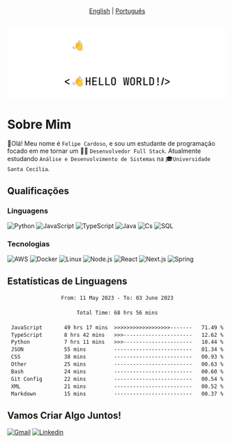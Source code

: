 <div align='center'> <a href='https://github.com/imLymei/imLymei/blob/main/README.md' alt='English readme'>English</a> | <a href='https://github.com/imLymei/imLymei/blob/main/README_PT_BR.md'>Português</a> </div>

<br/>

![Hello World Dark Mode](./src/hello_world_dark.png#gh-dark-mode-only)
![Hello World Light Mode](./src/hello_world_light.png#gh-light-mode-only)

# Sobre Mim

👋Olá! Meu nome é `Felipe Cardoso`, e sou um estudante de programação focado em me tornar um 🧑‍💻 `Desenvolvedor Full Stack`.
Atualmente estudando `Análise e Desenvolvimento de Sistemas` na 🎓`Universidade Santa Cecília`.

## Qualificações

### Linguagens
 
![Python](https://img.shields.io/badge/-Python-000?&logo=Python)
![JavaScript](https://img.shields.io/badge/-JavaScript-000?&logo=JavaScript)
![TypeScript](https://img.shields.io/badge/-TypeScript-000?&logo=TypeScript)
![Java](https://img.shields.io/badge/-Java-000?&logo=Java&logoColor=007396)
![Cs](https://img.shields.io/badge/-Cs-000?&logo=c%2b%2b&logoColor=00599C)
![SQL](https://img.shields.io/badge/-SQL-000?&logo=MySQL)

### Tecnologias

![AWS](https://img.shields.io/badge/-AWS-000?&logo=Amazon-AWS&logoColor=F90)
![Docker](https://img.shields.io/badge/-Docker-000?&logo=Docker)
![Linux](https://img.shields.io/badge/-Linux-000?&logo=Linux)
![Node.js](https://img.shields.io/badge/-Node.js-000?&logo=node.js)
![React](https://img.shields.io/badge/-React-000?&logo=React)
![Next.js](https://img.shields.io/badge/-Next.js-000?&logo=Next.js)
![Spring](https://img.shields.io/badge/-Spring-000?&logo=Spring)

## Estatísticas de Linguagens

<div align="center">
 
<!--START_SECTION:waka-->

```txt
From: 11 May 2023 - To: 03 June 2023

Total Time: 68 hrs 56 mins

JavaScript       49 hrs 17 mins  >>>>>>>>>>>>>>>>>>-------   71.49 %
TypeScript       8 hrs 42 mins   >>>----------------------   12.62 %
Python           7 hrs 11 mins   >>>----------------------   10.44 %
JSON             55 mins         -------------------------   01.34 %
CSS              38 mins         -------------------------   00.93 %
Other            25 mins         -------------------------   00.63 %
Bash             24 mins         -------------------------   00.60 %
Git Config       22 mins         -------------------------   00.54 %
XML              21 mins         -------------------------   00.52 %
Markdown         15 mins         -------------------------   00.37 %
```

<!--END_SECTION:waka-->
 
</div>

## Vamos Criar Algo Juntos!
  
[![Gmail](https://img.shields.io/badge/-Gmail-000?&logo=Gmail)](mailto:lymeicontato@gmail.com)
[![Linkedin](https://img.shields.io/badge/-Linkedin-000?&logo=Linkedin)](https://www.linkedin.com/in/felipe-brito-b94721239)
